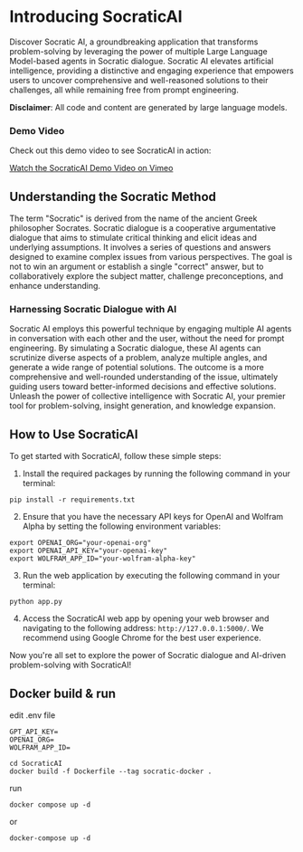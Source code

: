 # Introducing SocraticAI

Discover Socratic AI, a groundbreaking application that transforms problem-solving by leveraging the power of multiple Large Language Model-based agents in Socratic dialogue. Socratic AI elevates artificial intelligence, providing a distinctive and engaging experience that empowers users to uncover comprehensive and well-reasoned solutions to their challenges, all while remaining free from prompt engineering.

**Disclaimer**: All code and content are generated by large language models.

### Demo Video

Check out this demo video to see SocraticAI in action:

[Watch the SocraticAI Demo Video on Vimeo](https://vimeo.com/821089266)


## Understanding the Socratic Method

The term "Socratic" is derived from the name of the ancient Greek philosopher Socrates. Socratic dialogue is a cooperative argumentative dialogue that aims to stimulate critical thinking and elicit ideas and underlying assumptions. It involves a series of questions and answers designed to examine complex issues from various perspectives. The goal is not to win an argument or establish a single "correct" answer, but to collaboratively explore the subject matter, challenge preconceptions, and enhance understanding.

### Harnessing Socratic Dialogue with AI

Socratic AI employs this powerful technique by engaging multiple AI agents in conversation with each other and the user, without the need for prompt engineering. By simulating a Socratic dialogue, these AI agents can scrutinize diverse aspects of a problem, analyze multiple angles, and generate a wide range of potential solutions. The outcome is a more comprehensive and well-rounded understanding of the issue, ultimately guiding users toward better-informed decisions and effective solutions. Unleash the power of collective intelligence with Socratic AI, your premier tool for problem-solving, insight generation, and knowledge expansion.

## How to Use SocraticAI

To get started with SocraticAI, follow these simple steps:

1. Install the required packages by running the following command in your terminal:

```
pip install -r requirements.txt
```

2. Ensure that you have the necessary API keys for OpenAI and Wolfram Alpha by setting the following environment variables:

```
export OPENAI_ORG="your-openai-org"
export OPENAI_API_KEY="your-openai-key"
export WOLFRAM_APP_ID="your-wolfram-alpha-key"
```

3. Run the web application by executing the following command in your terminal:

```
python app.py
```

4. Access the SocraticAI web app by opening your web browser and navigating to the following address: `http://127.0.0.1:5000/`. We recommend using Google Chrome for the best user experience.

Now you're all set to explore the power of Socratic dialogue and AI-driven problem-solving with SocraticAI!

## Docker build & run

edit .env file 
```
GPT_API_KEY=
OPENAI_ORG=
WOLFRAM_APP_ID=
```

```
cd SocraticAI 
docker build -f Dockerfile --tag socratic-docker .
```

run
```
docker compose up -d
```
or
```
docker-compose up -d
```
